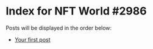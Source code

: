 # Index for NFT World #2986
Posts will be displayed in the order below:

- [Your first post](./001-first.md)

